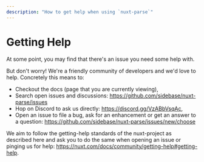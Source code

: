 ```yaml
---
description: "How to get help when using `nuxt-parse`"
---
```


# Getting Help

At some point, you may find that there's an issue you need some help with.

But don't worry! We're a friendly community of developers and we'd love to help. Concretely this means to:
- Checkout the docs (page that you are currently viewing),
- Search open issues and discussions: https://github.com/sidebase/nuxt-parse/issues
- Hop on Discord to ask us directly: https://discord.gg/VzABbVsqAc,
- Open an issue to file a bug, ask for an enhancement or get an answer to a question: https://github.com/sidebase/nuxt-parse/issues/new/choose

We aim to follow the getting-help standards of the nuxt-project as described here and ask you to do the same when opening an issue or pinging us for help: https://nuxt.com/docs/community/getting-help#getting-help.
